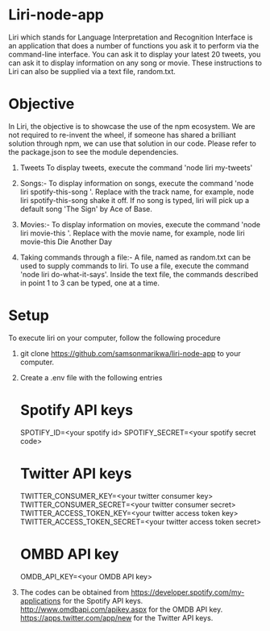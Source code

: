 # Liri-node-app
Liri which stands for Language Interpretation and Recognition Interface is an application that does a number of functions you ask it to perform via the command-line interface. You can ask it to display your latest 20 tweets, you can ask it to display information on any song or movie. These instructions to Liri can also be supplied via a text file, random.txt.

# Objective
In Liri, the objective is to showcase the use of the npm ecosystem. We are not required to re-invent the wheel, if someone has shared a brilliant solution through npm, we can use that solution in our code. Please refer to the package.json to see the module dependencies. 

1.  Tweets
    To display tweets, execute the command 'node liri my-tweets'
    
2.  Songs:- To display information on songs, execute the command 'node liri spotify-this-song <name of the song>'.
    Replace <name of the song> with the track name, for example, node liri spotify-this-song shake it off.
	If no song is typed, liri will pick up a default song 'The Sign' by Ace of Base.

3.  Movies:- To display information on movies, execute the command 'node liri movie-this <name of the movie>'.
    Replace <name of the movie> with the movie name, for example, node liri movie-this Die Another Day

4.  Taking commands through a file:- A file, named as random.txt can be used to supply commands to liri.
    To use a file, execute the command 'node liri do-what-it-says'.
    Inside the text file, the commands described in point 1 to 3 can be typed, one at a time.

# Setup
To execute liri on your computer, follow the following procedure

1.  git clone https://github.com/samsonmarikwa/liri-node-app to your computer.

2.  Create a .env file with the following entries
    # Spotify API keys
    SPOTIFY_ID=\<your spotify id\>
    SPOTIFY_SECRET=\<your spotify secret code\>

    # Twitter API keys
    TWITTER_CONSUMER_KEY=\<your twitter consumer key\>
    TWITTER_CONSUMER_SECRET=\<your twitter consumer secret\>
    TWITTER_ACCESS_TOKEN_KEY=\<your twitter access token key\>
    TWITTER_ACCESS_TOKEN_SECRET=\<your twitter access token secret\>

    # OMBD API key
    OMDB_API_KEY=\<your OMDB API key\>

3.  The codes can be obtained from https://developer.spotify.com/my-applications for the Spotify API keys.
    http://www.omdbapi.com/apikey.aspx for the OMDB API key.
    https://apps.twitter.com/app/new for the Twitter API keys.
